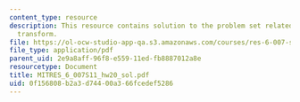 ```yaml
---
content_type: resource
description: This resource contains solution to the problem set related to The laplace
  transform.
file: https://ol-ocw-studio-app-qa.s3.amazonaws.com/courses/res-6-007-signals-and-systems-spring-2011/0f156808b2a3d74400a366fcedef5286_MITRES_6_007S11_hw20_sol.pdf
file_type: application/pdf
parent_uid: 2e9a8aff-96f8-e559-11ed-fb8887012a8e
resourcetype: Document
title: MITRES_6_007S11_hw20_sol.pdf
uid: 0f156808-b2a3-d744-00a3-66fcedef5286
---
```

